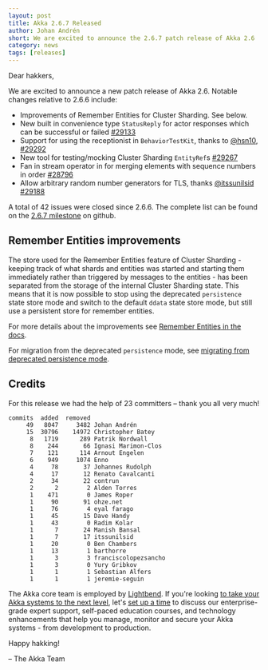 ```yaml
---
layout: post
title: Akka 2.6.7 Released
author: Johan Andrén
short: We are excited to announce the 2.6.7 patch release of Akka 2.6
category: news
tags: [releases]
---
```


Dear hakkers,

We are excited to announce a new patch release of Akka 2.6. Notable changes relative to 2.6.6 include:

* Improvements of Remember Entities for Cluster Sharding. See below.
* New built in convenience type `StatusReply` for actor responses which can be successful or failed [#29133](https://github.com/akka/akka/issues/29133)
* Support for using the receptionist in `BehaviorTestKit`, thanks to [@hsn10](https://github.com/hsn10), [#29292](https://github.com/akka/akka/issues/29292) 
* New tool for testing/mocking Cluster Sharding `EntityRef`s [#29267](https://github.com/akka/akka/issues/29267)
* Fan in stream operator in for merging elements with sequence numbers in order [#28796](https://github.com/akka/akka/issues/28769)
* Allow arbitrary random number generators for TLS, thanks [@itssunilsid](https://github.com/itssunilsid) [#29188](https://github.com/akka/akka/issues/29188)

A total of 42 issues were closed since 2.6.6. The complete list can be found on the [2.6.7 milestone](https://github.com/akka/akka/milestone/167?closed=1) on github.

## Remember Entities improvements

The store used for the Remember Entities feature of Cluster Sharding - keeping track of what shards and entities was started and starting them immediately rather than triggered by messages to the entities - has been separated from the storage of the internal Cluster Sharding state.
This means that it is now possible to stop using the deprecated `persistence` state store mode and switch to the default `ddata` state store mode, but still use a persistent store for remember entities.

For more details about the improvements see [Remember Entities in the docs](https://doc.akka.io/docs/akka/current/typed/cluster-sharding.html).

For migration from the deprecated `persistence` mode, see [migrating from deprecated persistence mode](https://doc.akka.io/docs/akka/current/typed/cluster-sharding.html#migrating-from-deprecated-persistence-mode).


## Credits

For this release we had the help of 23 committers – thank you all very much!

```
commits  added  removed
     49   8047     3482 Johan Andrén
     15  30796    14972 Christopher Batey
      8   1719      289 Patrik Nordwall
      8    244       66 Ignasi Marimon-Clos
      7    121      114 Arnout Engelen
      6    949     1074 Enno
      4     78       37 Johannes Rudolph
      4     17       12 Renato Cavalcanti
      2     34       22 contrun
      2      2        2 Alden Torres
      1    471        0 James Roper
      1     90       91 ohze.net
      1     76        4 eyal farago
      1     45       15 Dave Handy
      1     43        0 Radim Kolar
      1      7       24 Manish Bansal
      1      7       17 itssunilsid
      1     20        0 Ben Chambers
      1     13        1 barthorre
      1      3        3 franciscolopezsancho
      1      3        0 Yury Gribkov
      1      1        1 Sebastian Alfers
      1      1        1 jeremie-seguin
```

The Akka core team is employed by [Lightbend](https://www.lightbend.com/). If you're looking [to take your Akka systems to the next level](https://www.lightbend.com/lightbend-subscription), let's [set up a time](https://lightbend.com/contact) to discuss our enterprise-grade expert support, self-paced education courses, and technology enhancements that help you manage, monitor and secure your Akka systems - from development to production.

Happy hakking!

– The Akka Team
